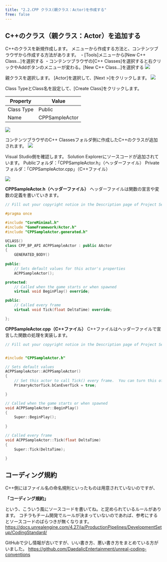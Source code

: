 ```yaml
---
title: "2.2.CPP クラス(親クラス：Actor)を作成する"
free: false
---
```


## C++のクラス（親クラス：Actor）を追加する
C++のクラスを新規作成します。
メニューから作成する方法と、コンテンツブラウザから作成する方法があります。
・[Tools]メニューから[New C++ Class…]を選択する
・コンテンツブラウザの[C++ Classes]を選択すると右クリックやAddボタンのメニューが変わる。[New C++ Class…]を選択する
![](https://storage.googleapis.com/zenn-user-upload/9dca4066fbd6-20220110.png)

親クラスを選択します。
[Actor]を選択して、[Next >]をクリックします。
![](https://storage.googleapis.com/zenn-user-upload/199eda59b081-20220110.png)

Class TypeとClass名を設定して、[Create Class]をクリックします。

|Property|Value|
|---|---|
|Class Type|Public|
|Name|CPPSampleActor|
![](https://storage.googleapis.com/zenn-user-upload/59f94540abb6-20220110.png)

コンテンツブラウザのC++ Classesフォルダ側に作成したC++のクラスが追加されます。
![](https://storage.googleapis.com/zenn-user-upload/a41809c2a4f3-20220110.png)

Visual Studio側を確認します。
Solution Explorerにソースコードが追加されています。
Publicフォルダ：「CPPSampleActor.h」（ヘッダーファイル）
Privateフォルダ：「CPPSampleActor.cpp」（C++ファイル）

![](https://storage.googleapis.com/zenn-user-upload/7a257183e84d-20220110.png)

**CPPSampleActor.h（ヘッダーファイル）**
ヘッダーファイルは関数の宣言や変数の定義を書いていきます。

```cpp
// Fill out your copyright notice in the Description page of Project Settings.

#pragma once

#include "CoreMinimal.h"
#include "GameFramework/Actor.h"
#include "CPPSampleActor.generated.h"

UCLASS()
class CPP_BP_API ACPPSampleActor : public AActor
{
	GENERATED_BODY()
	
public:	
	// Sets default values for this actor's properties
	ACPPSampleActor();

protected:
	// Called when the game starts or when spawned
	virtual void BeginPlay() override;

public:	
	// Called every frame
	virtual void Tick(float DeltaTime) override;

};
```

**CPPSampleActor.cpp（C++ファイル）**
C++ファイルはヘッダーファイルで宣言した関数の処理を実装します。

```cpp
// Fill out your copyright notice in the Description page of Project Settings.


#include "CPPSampleActor.h"

// Sets default values
ACPPSampleActor::ACPPSampleActor()
{
 	// Set this actor to call Tick() every frame.  You can turn this off to improve performance if you don't need it.
	PrimaryActorTick.bCanEverTick = true;

}

// Called when the game starts or when spawned
void ACPPSampleActor::BeginPlay()
{
	Super::BeginPlay();
	
}

// Called every frame
void ACPPSampleActor::Tick(float DeltaTime)
{
	Super::Tick(DeltaTime);

}
```

## コーディング規約
C++側にはファイル名の命名規則といったものは用意されていないのですが、

**「コーディング規約」**

という、こういう風にソースコードを書いてね。と定められているルールがあります。
コチラもチーム開発でルールが決まっていないのであれば、参考にするとソースコードのばらつきが無くなります。
https://docs.unrealengine.com/4.27/ja/ProductionPipelines/DevelopmentSetup/CodingStandard/

GitHubで少し情報が古いですが、いい書き方、悪い書き方をまとめている方がいました。
https://github.com/DaedalicEntertainment/unreal-coding-conventions

